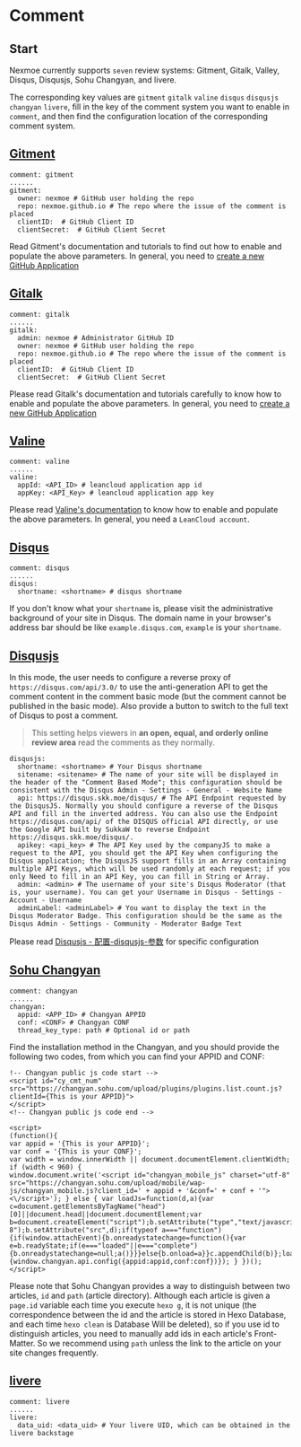 # Comment

## Start

Nexmoe currently supports `seven` review systems: Gitment, Gitalk, Valley, Disqus, Disqusjs, Sohu Changyan, and livere.

The corresponding key values are `gitment` `gitalk` `valine` `disqus` `disqusjs` `changyan` `livere`, fill in the key of the comment system you want to enable in `comment`, and then find the configuration location of the corresponding comment system.

## [Gitment](https://github.com/imsun/gitment)

```
comment: gitment
......
gitment:
  owner: nexmoe # GitHub user holding the repo
  repo: nexmoe.github.io # The repo where the issue of the comment is placed
  clientID:  # GitHub Client ID
  clientSecret:  # GitHub Client Secret
```
Read Gitment's documentation and tutorials to find out how to enable and populate the above parameters. In general, you need to [create a new GitHub Application](https://github.com/settings/applications/new)

## [Gitalk](https://github.com/gitalk/gitalk)

```
comment: gitalk
......
gitalk:
  admin: nexmoe # Administrator GitHub ID
  owner: nexmoe # GitHub user holding the repo
  repo: nexmoe.github.io # The repo where the issue of the comment is placed
  clientID:  # GitHub Client ID
  clientSecret:  # GitHub Client Secret
```
Please read Gitalk's documentation and tutorials carefully to know how to enable and populate the above parameters. In general, you need to [create a new GitHub Application](https://github.com/settings/applications/new)

## [Valine](https://valine.js.org/)

```
comment: valine
......
valine: 
  appId: <API_ID> # leancloud application app id
  appKey: <API_Key> # leancloud application app key
```
Please read [Valine's documentation](https://valine.js.org/) to know how to enable and populate the above parameters. In general, you need a `LeanCloud account`.

## [Disqus](https://disqus.com)

```
comment: disqus
......
disqus:
  shortname: <shortname> # disqus shortname
```
If you don't know what your `shortname` is, please visit the administrative background of your site in Disqus. The domain name in your browser's address bar should be like `example.disqus.com`, `example` is your `shortname`.

## [Disqusjs](https://github.com/SukkaW/DisqusJS#%E9%85%8D%E7%BD%AE-disqusjs-%E5%8F%82%E6%95%B0)

In this mode, the user needs to configure a reverse proxy of `https://disqus.com/api/3.0/` to use the anti-generation API to get the comment content in the comment basic mode (but the comment cannot be published in the basic mode). Also provide a button to switch to the full text of Disqus to post a comment.

>This setting helps viewers in **an open, equal, and orderly online review area** read the comments as they normally.

```
disqusjs:
  shortname: <shortname> # Your Disqus shortname
  sitename: <sitename> # The name of your site will be displayed in the header of the "Comment Based Mode"; this configuration should be consistent with the Disqus Admin - Settings - General - Website Name
  api: https://disqus.skk.moe/disqus/ # The API Endpoint requested by the DisqusJS. Normally you should configure a reverse of the Disqus API and fill in the inverted address. You can also use the Endpoint https://disqus.com/api/ of the DISQUS official API directly, or use the Google API built by SukkaW to reverse Endpoint https://disqus.skk.moe/disqus/.
  apikey: <api_key> # The API Key used by the companyJS to make a request to the API, you should get the API Key when configuring the Disqus application; the DisqusJS support fills in an Array containing multiple API Keys, which will be used randomly at each request; if you only Need to fill in an API Key, you can fill in String or Array.
  admin: <admin> # The username of your site's Disqus Moderator (that is, your username). You can get your Username in Disqus - Settings - Account - Username
  adminLabel: <adminLabel> # You want to display the text in the Disqus Moderator Badge. This configuration should be the same as the Disqus Admin - Settings - Community - Moderator Badge Text
```

Please read [Disqusjs - 配置-disqusjs-参数](https://github.com/SukkaW/DisqusJS#%E9%85%8D%E7%BD%AE-disqusjs-%E5%8F%82%E6%95%B0) for specific configuration 

## [Sohu Changyan](http://changyan.kuaizhan.com/)

```
comment: changyan
......
changyan:
  appid: <APP_ID> # Changyan APPID
  conf: <CONF> # Changyan CONF
  thread_key_type: path # Optional id or path
```
Find the installation method in the Changyan, and you should provide the following two codes, from which you can find your APPID and CONF:
```
!-- Changyan public js code start -->
<script id="cy_cmt_num" src="https://changyan.sohu.com/upload/plugins/plugins.list.count.js?clientId={This is your APPID}">
</script>
<!-- Changyan public js code end -->
```
```
<script>
(function(){
var appid = '{This is your APPID}';
var conf = '{This is your CONF}';
var width = window.innerWidth || document.documentElement.clientWidth;
if (width < 960) {
window.document.write('<script id="changyan_mobile_js" charset="utf-8" src="https://changyan.sohu.com/upload/mobile/wap-js/changyan_mobile.js?client_id=' + appid + '&conf=' + conf + '"><\/script>'); } else { var loadJs=function(d,a){var c=document.getElementsByTagName("head")[0]||document.head||document.documentElement;var b=document.createElement("script");b.setAttribute("type","text/javascript");b.setAttribute("charset","UTF-8");b.setAttribute("src",d);if(typeof a==="function"){if(window.attachEvent){b.onreadystatechange=function(){var e=b.readyState;if(e==="loaded"||e==="complete"){b.onreadystatechange=null;a()}}}else{b.onload=a}}c.appendChild(b)};loadJs("https://changyan.sohu.com/upload/changyan.js",function(){window.changyan.api.config({appid:appid,conf:conf})}); } })();
</script>
```
Please note that Sohu Changyan provides a way to distinguish between two articles, `id` and `path` (article directory). Although each article is given a `page.id` variable each time you execute `hexo g`, it is not unique (the correspondence between the id and the article is stored in Hexo Database, and each time `hexo clean` is Database Will be deleted), so if you use id to distinguish articles, you need to manually add ids in each article's Front-Matter. So we recommend using `path` unless the link to the article on your site changes frequently.

## [livere](https://livere.com/)

```
comment: livere
......
livere:
  data_uid: <data_uid> # Your livere UID, which can be obtained in the livere backstage
```